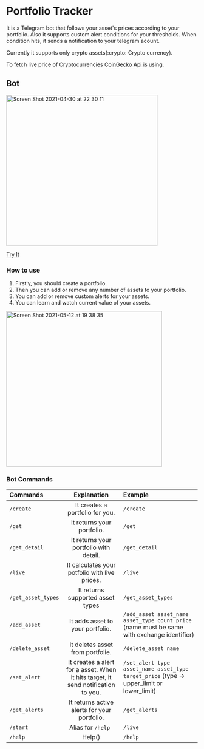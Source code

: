 # Portfolio Tracker

It is a Telegram bot that follows your asset's prices according to your portfolio.
Also it supports custom alert conditions for your thresholds. When condition hits, it sends a notification to your telegram acount.

Currently it supports only crypto assets(:crypto: Crypto currency).

To fetch live price of Cryptocurrencies  [CoinGecko Api ](https://www.coingecko.com/en/api) is using.

## Bot
[<img width="398" alt="Screen Shot 2021-04-30 at 22 30 11" src="https://user-images.githubusercontent.com/13722649/116748942-daaa8280-aa08-11eb-8502-43f1bda81e2d.png">](https://t.me/foter_portfolio_tracker_bot)

[Try It](https://t.me/foter_portfolio_tracker_bot)


### How to use
1. Firstly, you should create a portfolio.
2. Then you can add or remove any number of assets to your portfolio.
3. You can add or remove custom alerts for your assets.
4. You can learn and watch current value of your assets.

<img width="410" alt="Screen Shot 2021-05-12 at 19 38 35" src="https://user-images.githubusercontent.com/13722649/118012635-f0e60600-b359-11eb-969c-c0209764e21a.png">


### Bot Commands

| Commands          | Explanation                                                                      | Example        |
|:----------------  |:-------------------------------------------------------------------------------: | :--------------|
| `/create`         | It creates a portfolio for you.                                                  | `/create`      |
| `/get`            | It returns your portfolio.                                                       | `/get`         |
| `/get_detail`     | It returns your portfolio with detail.                                           | `/get_detail`  |
| `/live`           | It calculates your potfolio with live  prices.                                   | `/live`        |
| `/get_asset_types`| It returns supported asset types                                                 | `/get_asset_types`  |
| `/add_asset`      | It adds asset to your portfolio.                                                 | `/add_asset asset_name asset_type count price` (name must be same with exchange identifier)  |
| `/delete_asset`  | It deletes asset from portfolie.                                                 | `/delete_asset name`        |
| `/set_alert`     | It creates a alert for a asset. When it hits target, it send notification to you.| `/set_alert type asset_name asset_type target_price`  (type -> upper_limit or lower_limit)           |
| `/get_alerts`     | It returns active alerts for your portfolio.                                     | `/get_alerts`  |
| `/start`          | Alias for `/help `                                                               | `/live`        |
| `/help`           | Help()                                                                           | `/help`        |

